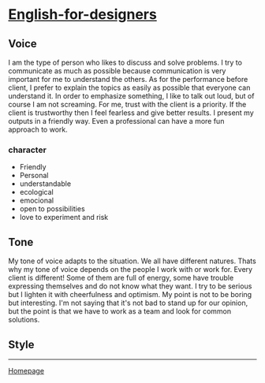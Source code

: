 # [English-for-designers](https://github.com/RonaldRonno/english-for-designers/blob/main/README.md)
## Voice
I am the type of person who likes to discuss and solve problems. I try to communicate as much as possible because communication is very important for me to understand the others. As for the performance before client, I prefer to explain the topics as easily as possible that everyone can understand it. In order to emphasize something, I like to talk out loud, but of course I am not screaming. For me, trust with the client is a priority. If the client is trustworthy then I feel fearless and give better results. I present my outputs in a friendly way. Even a professional can have a more fun approach to work.

### character
- Friendly
- Personal
- understandable
- ecological
- emocional
- open to possibilities
- love to experiment and risk

## Tone
My tone of voice adapts to the situation. We all have different natures. Thats why my tone of voice depends on the people I work with or work for. Every client is different! Some of them are full of energy, some have trouble expressing themselves and do not know what they want. I try to be serious but I lighten it with cheerfulness and optimism. My point is not to be boring but interesting. I'm not saying that it's not bad to stand up for our opinion, but the point is that we have to work as a team and look for common solutions.


## Style
___
[Homepage](https://github.com/RonaldRonno/english-for-designers/blob/main/README.md)
